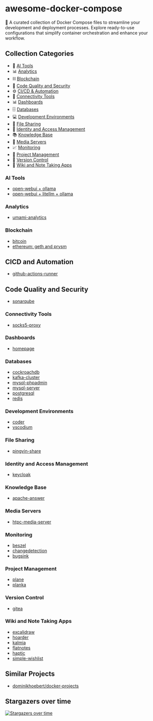 # awesome-docker-compose

:rocket: A curated collection of Docker Compose files to streamline your development and deployment processes. Explore ready-to-use configurations that simplify container orchestration and enhance your workflow.

## Collection Categories

- 🤖 [AI Tools](#ai-tools)
- 📊 [Analytics](#analytics)
- ⛓️ [Blockchain](#blockchain)
- 🧹 [Code Quality and Security](#code-quality-and-security)
- ⚙️  [CI/CD & Automation](#cicd-and-automation)
- 🔗 [Connectivity Tools](#connectivity-tools)
- 📊 [Dashboards](#dashboards)
- 🗄️ [Databases](#databases)
- 💻 [Development Environments](#development-environments)
- 📁 [File Sharing](#file-sharing)
- 🔑 [Identity and Access Management](#identity-and-access-management)
- 📚 [Knowledge Base](#knowledge-base)
- 🎥 [Media Servers](#media-servers)
- 📈 [Monitoring](#monitoring)
- 📅 [Project Management](#project-management)
- 🔄 [Version Control](#version-control)
- 📝 [Wiki and Note Taking Apps](#wiki-and-note-taking-apps)

### AI Tools

- [open-webui + ollama](./open-webui)
- [open-webui + litellm + ollama](./ollama-litellm-openwebui)

### Analytics

- [umami-analytics](./umami-analytics)

### Blockchain

- [bitcoin](./bitcoin)
- [ethereum: geth and prysm](./geth-prysm)

## CICD and Automation

- [github-actions-runner](./github-actions-runner)

## Code Quality and Security

- [sonarqube](./sonarqube)

### Connectivity Tools

- [socks5-proxy](./socks5-proxy)

### Dashboards

- [homepage](./homepage)

### Databases

- [cockroachdb](./cockroachdb)
- [kafka-cluster](./kafka-cluster)
- [mysql-phpadmin](./mysql-phpadmin)
- [mysql-server](./mysql-server)
- [postgresql](./postgresql)
- [redis](./redis)

### Development Environments

- [coder](./coder)
- [vscodium](./vscodium)

### File Sharing

- [pingvin-share](./pingvin)

### Identity and Access Management

- [keycloak](./keycloak)

### Knowledge Base

- [apache-answer](./apache-answer)

### Media Servers

- [htpc-media-server](./htpc-media-server/)

### Monitoring

- [beszel](./beszel)
- [changedetection](./changedetection)
- [bugsink](./bugsink)

### Project Management

- [plane](./plane)
- [planka](./planka)

### Version Control

- [gitea](./gitea)

### Wiki and Note Taking Apps

- [excalidraw](./excalidraw)
- [hoarder](./hoarder)
- [kalmia](./kalmia)
- [flatnotes](./flatnotes)
- [haptic](./haptic)
- [simple-wishlist](./simple-wishlist)

## Similar Projects

- [dominikhoebert/docker-projects](https://github.com/dominikhoebert/docker-projects)

## Stargazers over time

[![Stargazers over time](https://starchart.cc/ruanbekker/awesome-docker-compose.svg)](https://starchart.cc/ruanbekker/awesome-docker-compose)
